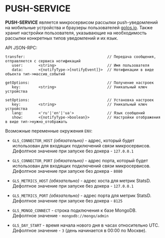 # PUSH-SERVICE

**PUSH-SERVICE** является микросервисом рассылки push-уведомлений на мобильные устройства и браузеры пользователей [golos.io](https://golos.io).
Также хранит настройки пользователя, указывающие на необходимость рассылки конкретных типов уведомлений и их язык.

API JSON-RPC:

 ```
 transfer:                                     // Передача сообщения, отправляется с сервиса нотификаций
    user:       <string>                       // Имя пользователя
    data:       <{notifyType->[notifyEvent]}>  // Нотификации в виде объекта тип->массив_событий

 getOptions:                                   // Получение настроек
    key:        <string>                       // Уникальный ключ устройства

 setOptions:                                   // Установка настроек
    key:        <string>                       // Уникальный ключ устройства
    lang:       <'ru'|'en'|'ua'>               // Язык сообщений
    show:       <{notifyType->boolean}>        // Настройки отображения в виде тип->нужно_отображать
 ```

Возможные переменные окружения `ENV`:

 - `GLS_CONNECTOR_HOST` *(обязательно)* - адрес, который будет использован для входящих подключений связи микросервисов.
  Дефолтное значение при запуске без докера - `127.0.0.1`

 - `GLS_CONNECTOR_PORT` *(обязательно)* - адрес порта, который будет использован для входящих подключений связи микросервисов.
  Дефолтное значение при запуске без докера - `8080`

 - `GLS_METRICS_HOST` *(обязательно)* - адрес хоста для метрик StatsD.
  Дефолтное значение при запуске без докера - `127.0.0.1`

 - `GLS_METRICS_PORT` *(обязательно)* - адрес порта для метрик StatsD.
  Дефолтное значение при запуске без докера - `8125`

 - `GLS_MONGO_CONNECT` - строка подключения к базе MongoDB.
  Дефолтное значение - `mongodb://mongo/admin`

 - `GLS_DAY_START` - время начала нового дня в часах относительно UTC.
  Дефолтное значение - `3` (день начинается в 00:00 по Москве).